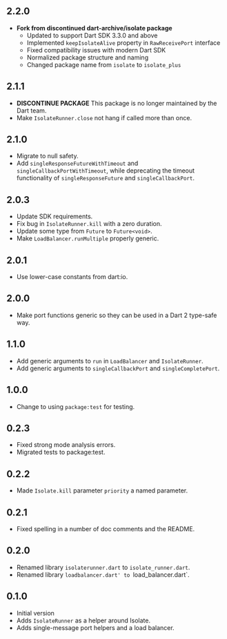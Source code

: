 ## 2.2.0

* **Fork from discontinued dart-archive/isolate package**
  - Updated to support Dart SDK 3.3.0 and above
  - Implemented `keepIsolateAlive` property in `RawReceivePort` interface
  - Fixed compatibility issues with modern Dart SDK
  - Normalized package structure and naming
  - Changed package name from `isolate` to `isolate_plus`

## 2.1.1

* **DISCONTINUE PACKAGE**
  This package is no longer maintained by the Dart team.
* Make `IsolateRunner.close` not hang if called more than once.

## 2.1.0

* Migrate to null safety.
* Add `singleResponseFutureWithTimeout` and `singleCallbackPortWithTimeout`,
  while deprecating the timeout functionality of
  `singleResponseFuture` and `singleCallbackPort`.

## 2.0.3

* Update SDK requirements.
* Fix bug in `IsolateRunner.kill` with a zero duration.
* Update some type from `Future` to `Future<void>`.
* Make `LoadBalancer.runMultiple` properly generic.

## 2.0.1

* Use lower-case constants from dart:io.

## 2.0.0

* Make port functions generic so they can be used in a Dart 2 type-safe way.

## 1.1.0

* Add generic arguments to `run` in `LoadBalancer` and `IsolateRunner`.
* Add generic arguments to `singleCallbackPort` and `singleCompletePort`.

## 1.0.0

* Change to using `package:test` for testing.

## 0.2.3

* Fixed strong mode analysis errors.
* Migrated tests to package:test.

## 0.2.2

* Made `Isolate.kill` parameter `priority` a named parameter.

## 0.2.1

* Fixed spelling in a number of doc comments and the README.

## 0.2.0

* Renamed library `isolaterunner.dart` to `isolate_runner.dart`.
* Renamed library `loadbalancer.dart' to `load_balancer.dart`.

## 0.1.0

* Initial version
* Adds `IsolateRunner` as a helper around Isolate.
* Adds single-message port helpers and a load balancer.
